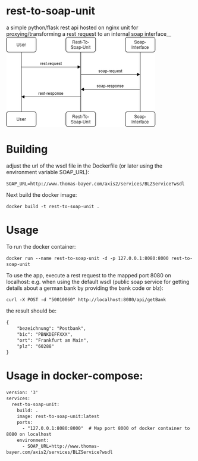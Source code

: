 
# rest-to-soap-unit

a simple python/flask rest api hosted on nginx unit for proxying/transforming a rest request to an internal soap interface__
![Diagram](diagram.png)

# Building

adjust the url of the wsdl file in the Dockerfile (or later using the environment variable SOAP_URL):
```
SOAP_URL=http://www.thomas-bayer.com/axis2/services/BLZService?wsdl
```
Next build the docker image:
```
docker build -t rest-to-soap-unit .
```

# Usage
To run the docker container:
```
docker run --name rest-to-soap-unit -d -p 127.0.0.1:8080:8000 rest-to-soap-unit
```
To use the app, execute a rest request to the mapped port 8080 on localhost:
e.g. when using the default wsdl (public soap service for getting details about a german bank by providing the bank code or blz):

```
curl -X POST -d "50010060" http://localhost:8080/api/getBank
```

the result should be:

```
{
    "bezeichnung": "Postbank",
    "bic": "PBNKDEFFXXX",
    "ort": "Frankfurt am Main",
    "plz": "60288"
}
```

# Usage in docker-compose:

```
version: '3'
services:
  rest-to-soap-unit:
    build: .
    image: rest-to-soap-unit:latest
    ports:
      - "127.0.0.1:8080:8000"  # Map port 8000 of docker container to 8080 on localhost
    environment:
      - SOAP_URL=http://www.thomas-bayer.com/axis2/services/BLZService?wsdl
```